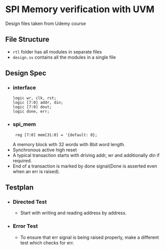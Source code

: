 # SPI Memory verification with UVM

Design files taken from Udemy course

## File Structure

- `rtl` folder has all modules in separate files
- `design.sv` contains all the modules in a single file

## Design Spec

- ### interface
  ```
  logic wr, clk, rst;
  logic [7:0] addr, din;
  logic [7:0] dout;
  logic done, err;
  ```
- ### spi_mem
  ```
   reg [7:0] mem[31:0] = '{default: 0};
  ```
  A memory block with 32 words with 8bit word length.
- Synchronous active high reset
- A typical transaction starts with driving addr, wr and additionally din if required.
- End of a transaction is marked by done signal(Done is asserted even when an err is raised).

## Testplan

- ### Directed Test
  - Start with writing and reading address by address.
- ### Error Test
  - To ensure that err signal is being raised properly, make a different test which checks for err.
